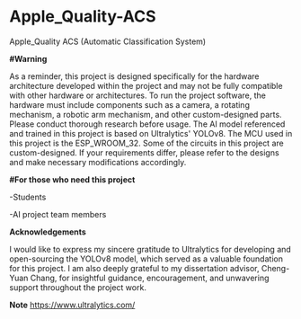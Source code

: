 # Apple_Quality-ACS
Apple_Quality ACS (Automatic Classification System)

**#Warning**

As a reminder, this project is designed specifically for the hardware architecture developed within the project and may not be fully compatible with other hardware or architectures.
To run the project software, the hardware must include components such as a camera, a rotating mechanism, a robotic arm mechanism, and other custom-designed parts. Please conduct thorough research before usage.
The AI model referenced and trained in this project is based on Ultralytics' YOLOv8.
The MCU used in this project is the ESP_WROOM_32.
Some of the circuits in this project are custom-designed. If your requirements differ, please refer to the designs and make necessary modifications accordingly.


**#For those who need this project**
  
   -Students
  
   -AI project team members


**Acknowledgements**

I would like to express my sincere gratitude to Ultralytics for developing and open-sourcing the YOLOv8 model, which served as a valuable foundation for this project. I am also deeply grateful to my dissertation advisor, Cheng-Yuan Chang, for  insightful guidance, encouragement, and unwavering support throughout the project work.


**Note**
https://www.ultralytics.com/

